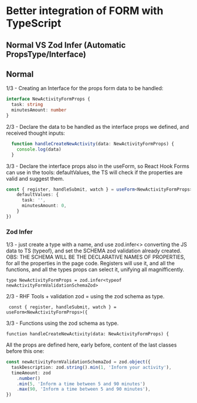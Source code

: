 # Better integration of FORM with TypeScript

## Normal VS Zod Infer (Automatic PropsType/Interface)

## Normal
1/3 - Creating an Interface for the props form data to be handled:
```ts
interface NewActivityFormProps {
  task: string
  minutesAmount: number
}
```

2/3 - Declare the data to be handled as the interface props we defined, and received thought inputs:
```ts
  function handleCreateNewActivity(data: NewActivityFormProps) {
    console.log(data)
  }
```

3/3 - Declare the interface props also in the useForm, so React Hook Forms can use in the tools: defaultValues, the TS will check if the properties are valid and suggest them.
```ts
const { register, handleSubmit, watch } = useForm<NewActivityFormProps>({
    defaultValues: {
      task: '',
      minutesAmount: 0,
    }
})
```

### Zod Infer
1/3 - just create a type with a name, and use zod.infer<> converting the JS data to TS (typeof), and set the SCHEMA zod validation already created. 
OBS: THE SCHEMA WILL BE THE DECLARATIVE NAMES OF PROPERTIES, for all the properties in the page code. Registers will use it, and all the functions, and all the types props can select it, unifying all magnifficently.
```tsx
type NewActivityFormProps = zod.infer<typeof newActivityFormValidationSchemaZod>
```

2/3 - RHF Tools + validation zod = using the zod schema as type.
```tsx
 const { register, handleSubmit, watch } = useForm<NewActivityFormProps>({
```

3/3 - Functions using the zod schema as type.
```tsx
function handleCreateNewActivity(data: NewActivityFormProps) {
```

All the props are defined here, early before, content of the last classes before this one:
```ts
const newActivityFormValidationSchemaZod = zod.object({
  taskDescription: zod.string().min(1, 'Inform your activity'),
  timeAmount: zod
    .number()
    .min(5, 'Inform a time between 5 and 90 minutes')
    .max(90, 'Inform a time between 5 and 90 minutes'),
})
```